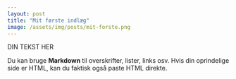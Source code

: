 ```yaml
---
layout: post
title: "Mit første indlæg"
image: /assets/img/posts/mit-forste.png
---
```


DIN TEKST HER

Du kan bruge **Markdown** til overskrifter, lister, links osv.
Hvis din oprindelige side er HTML, kan du faktisk også paste HTML direkte.
